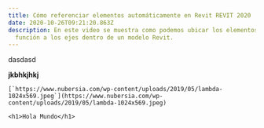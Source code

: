 ```yaml
---
title: Cómo referenciar elementos automáticamente en Revit REVIT 2020 | REVIT API
date: 2020-10-26T09:21:20.863Z
description: En este video se muestra como podemos ubicar los elementos en
  función a los ejes dentro de un modelo Revit.
---
```

dasdasd

**jkbhkjhkj**

``[`https://www.nubersia.com/wp-content/uploads/2019/05/lambda-1024x569.jpeg`](https://www.nubersia.com/wp-content/uploads/2019/05/lambda-1024x569.jpeg)``

`<h1>Hola Mundo</h1>`